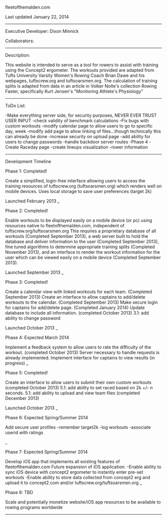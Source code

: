 fleetofthemalden.com

Last updated January 22, 2014
__________________________

Executive Developer:
Dixon Minnick

Collaborators:

___________________________

Description:

This website is intended to serve as a tool for rowers to assist with training using the
Concept2 ergometer. The workouts provided are adapted from Tufts University Varsity
Women's Rowing Coach Brian Dawe and his webpages, tuftscrew.org and tuftsoarsmen.org.
The calculation of training splits  is adapted from data in an article in Volker Nolte's 
collection Rowing Faster, specifically Kurt Jensen's "Monitoring Athlete's Physiology"

____________________________

ToDo List:

-Make everything server side, for security purposes, NEVER EVER TRUST USER INPUT
-check validity of benchmark calculations
-Fix bugs with custom workouts
-modify calendar page to allow users to go to specific day, week
-modify add page to allow linking of files...though technically this can already be done
-increase security on upload page
-add ability for users to change passwords
-handle backdoor server routes
-Phase 4
-Create Raceday page
-create lineups visualization
-rower information
____________________________

Development Timeline


Phase 1: Completed!

Create a simplified, login-free interface allowing users to access the training resources of
tuftscrew.org (tuftsoarsmen.org) which renders well on mobile devices.
Uses local storage to save user preferences (target 2k)

Launched February 2013
_

Phase 2: Completed!

Enable workouts to be displayed easily on a mobile device (or pc) using resources native to
fleetofthemalden.com, independent of tuftscrew.org/tuftsoarsmen.org
This requires a proprietary database of all workouts (Completed September 2013), a web
server built to hold the database and deliver information to the user (Completed September
2013), fine tuned algorithms to determine appropriate training splits (Completed November 2013), and
an interface to render the workout information for the user which can be viewed easily on
a mobile device (Completed September 2013).

Launched September 2013
_

Phase 3: Completed!

Create a calendar view with linked workouts for each team. (Completed September 2013)
Create an interface to allow captains to add/delete workouts to the calendar. (Completed September 2013)
Make secure login for captains for add/delete page. (Completed January 2014)
Update database to include all information. (completed October 2013)
3.1: add ability to change password

Launched October 2013
_

Phase 4: Expected March 2014

Implement a feedback system to allow users to rate the difficulty of the workout. (completed October 2013)
Server necessary to handle requests is already implemented.
Implement interface for captains to view results (in progress)
_

Phase 5: Completed!

Create an interface to allow users to submit their own custom workouts (completed October 2013)
5.1: add ability to set raced based on 2k +/- n seconds.
5.1: add ability to upload and view team files (completed December 2013)

Launched October 2013
_

Phase 6: Expected Spring/Summer 2014

Add secure user profiles
-remember target2k
-log workouts
-associate userid with ratings

_

Phase 7: Expected Spring/Summer 2014

Develop iOS app that implements all existing features of fleetofthemalden.com
Future expansion of iOS application:
-Enable ability to sync iOS device with concept2 ergometer to instantly enter pre-set workouts
-Enable ability to store data collected from concept2 erg and upload it to 
	concept2.com and/or tuftscrew.org/tuftsoarsmen.org
_

Phase 8: TBD

Scale and potentially monetize website/iOS app resources to be available to rowing programs worldwide

_________________________________________



